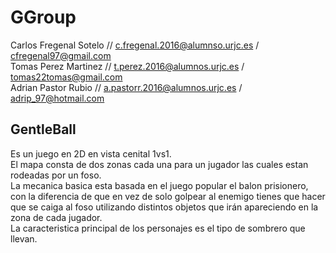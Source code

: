 # GGroup

Carlos Fregenal Sotelo // c.fregenal.2016@alumnso.urjc.es / cfregenal97@gmail.com  
Tomas Perez Martinez   // t.perez.2016@alumnos.urjc.es   /  tomas22tomas@gmail.com  
Adrian Pastor Rubio // a.pastorr.2016@alumnos.urjc.es / adrip_97@hotmail.com  

## GentleBall

Es un juego en 2D en vista cenital 1vs1.  
El mapa consta de dos zonas cada una para un jugador las cuales estan rodeadas por un foso.  
La mecanica basica esta basada en el juego popular el balon prisionero, con la diferencia de que en vez de solo golpear al enemigo tienes que hacer que se caiga al foso utilizando distintos objetos que irán apareciendo en la zona de cada jugador.   
La caracteristica principal de los personajes es el tipo de sombrero que llevan.  
